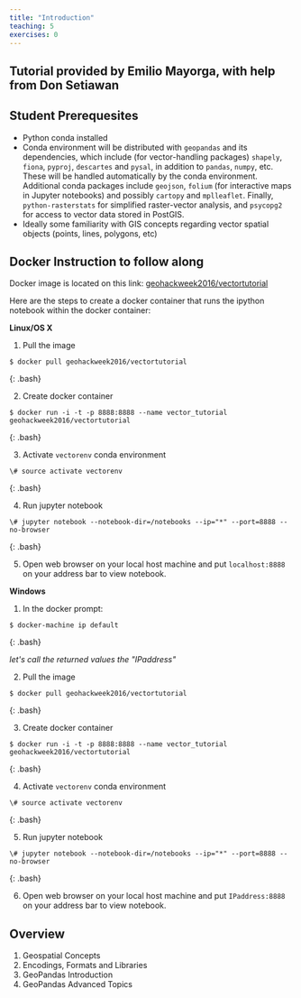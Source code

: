 ```yaml
---
title: "Introduction"
teaching: 5
exercises: 0
---
```


## Tutorial provided by Emilio Mayorga, with help from Don Setiawan

## Student Prerequesites
- Python conda installed
- Conda environment will be distributed with `geopandas` and its dependencies, which include (for vector-handling packages) `shapely`, `fiona`, `pyproj`, `descartes` and `pysal`, in addition to `pandas`, `numpy`, etc. These will be handled automatically by the conda environment. Additional conda packages include `geojson`, `folium` (for interactive maps in Jupyter notebooks) and possibly `cartopy` and `mplleaflet`. Finally, `python-rasterstats` for simplified raster-vector analysis, and `psycopg2` for access to vector data stored in PostGIS.
- Ideally some familiarity with GIS concepts regarding vector spatial objects (points, lines, polygons, etc)

## Docker Instruction to follow along

Docker image is located on this link: [geohackweek2016/vectortutorial](https://hub.docker.com/r/geohackweek2016/vectortutorial/)

Here are the steps to create a docker container that runs the ipython notebook within the docker container:

**Linux/OS X**

  1. Pull the image
  
  ~~~
  $ docker pull geohackweek2016/vectortutorial
  ~~~
  {: .bash}

  2. Create docker container

  ~~~
  $ docker run -i -t -p 8888:8888 --name vector_tutorial geohackweek2016/vectortutorial
  ~~~
  {: .bash}

  3. Activate `vectorenv` conda environment

  ~~~
  \# source activate vectorenv
  ~~~
  {: .bash}

  4. Run jupyter notebook

  ~~~
  \# jupyter notebook --notebook-dir=/notebooks --ip="*" --port=8888 --no-browser
  ~~~
  {: .bash}

  5. Open web browser on your local host machine and put `localhost:8888` on your address bar to view notebook.

**Windows**

  1. In the docker prompt:

  ~~~
  $ docker-machine ip default
  ~~~
  {: .bash}

  *let's call the returned values the "IPaddress"*

  2. Pull the image

  ~~~
  $ docker pull geohackweek2016/vectortutorial
  ~~~
  {: .bash}

  3. Create docker container

  ~~~
  $ docker run -i -t -p 8888:8888 --name vector_tutorial geohackweek2016/vectortutorial
  ~~~
  {: .bash}
  
  4. Activate `vectorenv` conda environment

  ~~~
  \# source activate vectorenv
  ~~~
  {: .bash}

  5. Run jupyter notebook

  ~~~
  \# jupyter notebook --notebook-dir=/notebooks --ip="*" --port=8888 --no-browser
  ~~~
  {: .bash}

  6. Open web browser on your local host machine and put `IPaddress:8888` on your address bar to view notebook.

## Overview
1. Geospatial Concepts
2. Encodings, Formats and Libraries
3. GeoPandas Introduction
4. GeoPandas Advanced Topics

